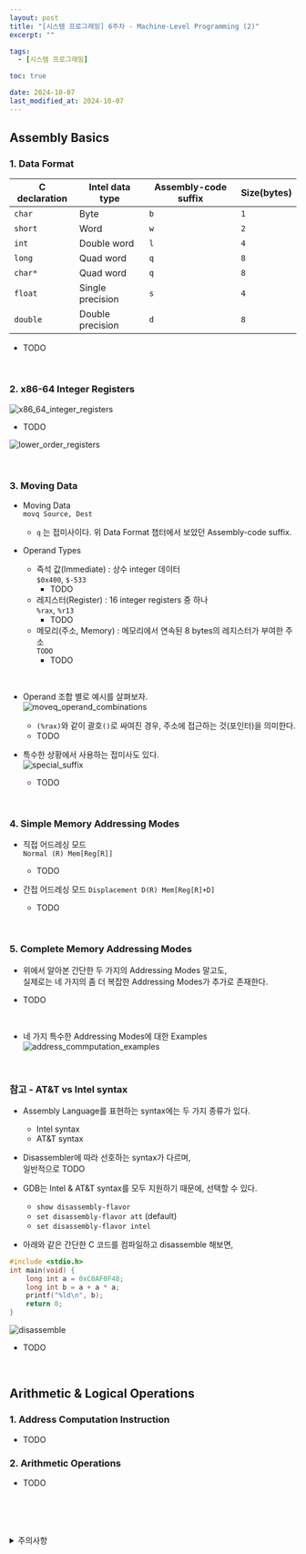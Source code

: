 ```yaml
---
layout: post
title: "[시스템 프로그래밍] 6주차 - Machine-Level Programming (2)"
excerpt: ""

tags:
  - [시스템 프로그래밍]

toc: true

date: 2024-10-07
last_modified_at: 2024-10-07
---
```

## Assembly Basics
### 1. Data Format

|C declaration|Intel data type|Assembly-code suffix|Size(bytes)|
|---|---|---|---|
|`char`|Byte|`b`|`1`|
|`short`|Word|`w`|`2`|
|`int`|Double word|`l`|`4`|
|`long`|Quad word|`q`|`8`|
|`char*`|Quad word|`q`|`8`|
|`float`|Single precision|`s`|`4`|
|`double`|Double precision|`d`|`8`|

- TODO

<br>

### 2. x86-64 Integer Registers
![x86_64_integer_registers](TODO)  

- TODO

![lower_order_registers](TODO)  

<br>

### 3. Moving Data
- Moving Data  
`movq Source, Dest`

  - `q` 는 접미사이다. 위 Data Format 챕터에서 보았던 Assembly-code suffix.  

- Operand Types
  - 즉석 값(Immediate) : 상수 integer 데이터  
  `$0x400`, `$-533`  
    - TODO
  - 레지스터(Register) : 16 integer registers 중 하나  
  `%rax`, `%r13`  
    - TODO
  - 메모리(주소, Memory) : 메모리에서 연속된 8 bytes의 레지스터가 부여한 주소  
  `TODO`
    - TODO

<br>

- Operand 조합 별로 예시를 살펴보자.  
![moveq_operand_combinations](TODO)  
  - `(%rax)`와 같이 괄호`()`로 싸여진 경우, 주소에 접근하는 것(포인터)을 의미한다.  
  - TODO  

- 특수한 상황에서 사용하는 접미사도 있다.  
![special_suffix](TODO)  
  - TODO

<br>

### 4. Simple Memory Addressing Modes
- 직접 어드레싱 모드  
`Normal (R) Mem[Reg[R]]`  
  - TODO

- 간접 어드레싱 모드
`Displacement D(R) Mem[Reg[R]+D]`  
  - TODO  

<br>

### 5. Complete Memory  Addressing Modes  
- 위에서 알아본 간단한 두 가지의 Addressing Modes 말고도,  
실제로는 네 가지의 좀 더 복잡한 Addressing Modes가 추가로 존재한다.  

- TODO  

<br>

- 네 가지 특수한 Addressing Modes에 대한 Examples  
![address_commputation_examples](TODO)  

<br>

### 참고 - AT&T vs Intel syntax
- Assembly Language를 표현하는 syntax에는 두 가지 종류가 있다.  
  - Intel syntax
  - AT&T syntax  

- Disassembler에 따라 선호하는 syntax가 다르며,  
일반적으로 TODO  

- GDB는 Intel & AT&T syntax를 모두 지원하기 때문에, 선택할 수 있다.  
   - `show disassembly-flavor`
   - `set disassembly-flavor att` (default)
   - `set disassembly-flavor intel`  

- 아래와 같은 간단한 C 코드를 컴파일하고 disassemble 해보면,  

```c
#include <stdio.h>
int main(void) {
    long int a = 0xC0AF0F48;
    long int b = a + a * a;
    printf("%ld\n", b);
    return 0;
}
```

![disassemble](TODO)  

- TODO

<br>

## Arithmetic & Logical Operations
### 1. Address Computation Instruction
- TODO

### 2. Arithmetic Operations
- TODO

<br>
<br>
<br>
<br>
<details>
<summary>주의사항</summary>
<div markdown="1">  

이 포스팅은 강원대학교 송원준 교수님의 시스템 프로그래밍 수업을 들으며 내용을 정리 한 것입니다.  
수업 내용에 대한 저작권은 교수님께 있으니,  
다른 곳으로의 무분별한 내용 복사를 자제해 주세요.  

</div>
</details>
